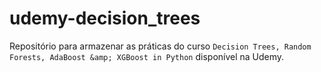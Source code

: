 # udemy-decision_trees
Repositório para armazenar as práticas do curso `Decision Trees, Random Forests, AdaBoost &amp; XGBoost in Python` disponível na Udemy.

